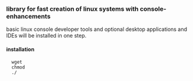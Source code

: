 ### library for fast creation of linux systems with console-enhancements

basic linux console developer tools and optional desktop applications and IDEs will be installed in one step.

#### installation

~~~~~~~~~~~~~~~~~~~~~~~~~~~~~~~~~~~~~~~~~~~~~~~~~~~~~~~
  wget 
  chmod
  ./
  

